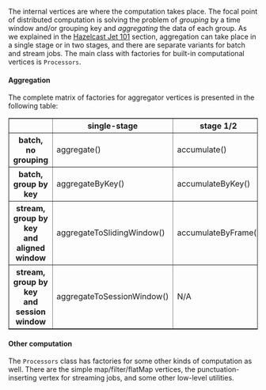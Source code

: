 The internal vertices are where the computation takes place. The focal
point of distributed computation is solving the problem of _grouping_ by
a time window and/or grouping key and _aggregating_ the data of each
group. As we explained in the
[Hazelcast Jet 101](Hazelcast_Jet_101_-_Word_Counting_Batch_Job.md)
section, aggregation can take place in a single stage or in two stages,
and there are separate variants for batch and stream jobs. The main class
with factories for built-in computational vertices is `Processors`.

#### Aggregation

The complete matrix of factories for aggregator vertices
is presented in the following table:

<table border="1">
<tr>
    <th></th>
    <th>single-stage</th>
    <th>stage 1/2</th>
    <th>stage 2/2</th>
</tr><tr>
    <th>batch,<br>no grouping</th>
    <td>aggregate()</td>
    <td>accumulate()</td>
    <td>combine()</td>
</tr><tr>
    <th>batch, group by key</th>
    <td>aggregateByKey()</td>
    <td>accumulateByKey()</td>
    <td>combineByKey()</td>
</tr><tr>
    <th>stream, group by key<br>and aligned window</th>
    <td>aggregateToSlidingWindow()</td>
    <td>accumulateByFrame()</td>
    <td>combineToSlidingWindow()</td>
</tr><tr>
    <th>stream, group by key<br>and session window</th>
    <td>aggregateToSessionWindow()</td>
    <td>N/A</td>
    <td>N/A</td>
</tr>
</table>

#### Other computation

The `Processors` class has factories for some other kinds of computation
as well. There are the simple map/filter/flatMap vertices, the
punctuation-inserting vertex for streaming jobs, and some other
low-level utilities.
